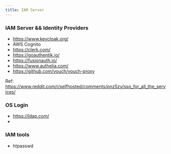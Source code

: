 ```yaml
---
title: IAM Server
---
```


### IAM Server && Identity Providers

- https://www.keycloak.org/
- AWS Cognito
- https://clerk.com/
- https://goauthentik.io/
- https://fusionauth.io/
- https://www.authelia.com/
- https://github.com/vouch/vouch-proxy

Ref: https://www.reddit.com/r/selfhosted/comments/pnz5zy/sso_for_all_the_services/


### OS Login
- https://ldap.com/
- 

### IAM tools

- htpasswd